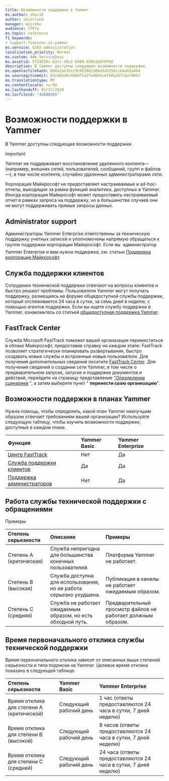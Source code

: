 ```yaml
---
title: Возможности поддержки в Yammer
ms.author: sharik
author: skjerland
manager: mnirkhe
audience: ITPro
ms.topic: reference
f1_keywords:
- support-features-in-yammer
ms.service: o365-administration
localization_priority: Normal
ms.custom: Adm_ServiceDesc
ms.assetid: 5f24830c-b2cc-49c2-b989-030e1b870f60
description: В Yammer доступны следующие возможности поддержки.
ms.openlocfilehash: 8d0a1ee35cc9c6629b256be5a7256ccb4a65a4b4
ms.sourcegitcommit: 83c602d9c498df5a2fe0095c6fb0a267c8a708b7
ms.translationtype: MT
ms.contentlocale: ru-RU
ms.lasthandoff: 03/17/2020
ms.locfileid: "42688265"
---
```

# <a name="support-features-in-yammer"></a>Возможности поддержки в Yammer

В Yammer доступны следующие возможности поддержки.
  
> [!IMPORTANT]
> Yammer не поддерживает восстановление удаленного контента&mdash;(например, внешних сетей, пользователей, сообщений, групп и файлов&mdash;), в том числе контента, случайно удаленных администраторами сети.
>
> Корпорация Майкрософт не предоставляет настраиваемые и ad-hoc-отчеты, выходящие за рамки функций аналитики, доступных в Yammer. Иногда корпорация Майкрософт может предоставить настраиваемый отчет в рамках запроса на поддержку, но в большинстве случаев они не могут поддерживать прямые запросы данных.

## <a name="administrator-support"></a>Administrator support

Администраторы Yammer Enterprise ответственны за техническую поддержку учетных записей и уполномочены напрямую обращаться к группе поддержки корпорации Майкрософт. Если вы  администратор Yammer Enterprise и вам нужна поддержка, см. статью [Поддержка корпорации Майкрософт](https://go.microsoft.com/fwlink/p/?LinkId=330922).

## <a name="customer-support"></a>Служба поддержки клиентов

Сотрудники технической поддержки отвечают на вопросы клиентов и быстро решают проблемы. Пользователи Yammer могут получать поддержку, размещаясь на форуме общедоступной службы поддержки, который отслеживается 24 часа в сутки, за семь дней в неделю, с помощью агентов поддержки. Если вы ищете службу поддержки в Yammer, ознакомьтесь со статьей [общедоступная поддержка Yammer](https://go.microsoft.com/fwlink/p/?LinkId=330921).
   
## <a name="fasttrack-center"></a>FastTrack Center

Служба Microsoft FastTrack поможет вашей организации переместиться в облако Майкрософт, предоставив справку на каждом этапе. FastTrack позволяет стратегически планировать развертывания, быстро создавать новые службы и встроенные новые пользователи. Для получения дополнительных сведений посетите [FastTrack Center](https://go.microsoft.com/fwlink/?LinkID=518597&amp;clcid=0x409). Для получения сведений о создании сети Yammer, в том числе о предварительном запуске, запуске и поддержке документов и действий, перейдите на страницу представление ["Определение сценариев](https://fasttrack.microsoft.com/office/envision/identify-scenarios) ", а затем выберите пункт " **перенести свою организацию**".

## <a name="support-features-across-yammer-plans"></a>Возможности поддержки в планах Yammer

Нужна помощь, чтобы определить, какой план Yammer наилучшим образом отвечает требованиям вашей организации? Используйте следующую таблицу, чтобы изучить возможности поддержки, доступные в каждом плане.
  
|**Функция**|**Yammer Basic**|**Yammer Enterprise**|
|:-----|:-----|:-----|
|[Центр FastTrack](https://go.microsoft.com/fwlink/?LinkID=518597&amp;clcid=0x409) <br/> |Нет  <br/> |Да  <br/> |
|[Служба поддержки клиентов](support-features-in-yammer.md#customer-support) <br/> |Да  <br/> |Да  <br/> |
|[Поддержка администраторов](support-features-in-yammer.md#administrator-support) <br/> |Нет  <br/> |Да  <br/> |
 
## <a name="technical-support-case-handling"></a>Работа службы технической поддержки с обращениями

Примеры 
  
|**Степень серьезности**|**Описание**|**Примеры**|
|:-----|:-----|:-----|
|Степень А (критическая)  <br/> |Служба непригодна для большинства конечных пользователей.  <br/> |Платформа Yammer не работает.  <br/> |
|Степень B (высокая)  <br/> |Служба доступна для использования, но ее работа серьезно ухудшена.  <br/> |Публикация в каналы не работает ожидаемым образом.  <br/> |
|Степень C (средняя)  <br/> |Служба не работает ожидаемым образом, но есть обходной путь.  <br/> |Предварительный просмотр файлов не работает должным образом.  <br/> |

## <a name="technical-support-initial-response-times"></a>Время первоначального отклика службы технической поддержки

Время первоначального отклика зависит от описанных выше степеней серьезности и типа подписки на Yammer. Целевое время отклика показано в следующей таблице.
  
|**Степень серьезности**|**Yammer Basic**|**Yammer Enterprise**|
|:-----|:-----|:-----|
|Время отклика для степени A (критической)  <br/> |Следующий рабочий день  <br/> |1 час (ответы предоставляются 24 часа в сутки, 7 дней неделю)  <br/> |
|Время отклика для степени B (высокой)  <br/> |Следующий рабочий день  <br/> |8 часов (ответы предоставляются 24 часа в сутки, 7 дней неделю)  <br/> |
|Время отклика для степени C (средней)  <br/> |Следующий рабочий день  <br/> |24 часа (ответы предоставляются 24 часа в сутки, 7 дней неделю)  <br/> |
